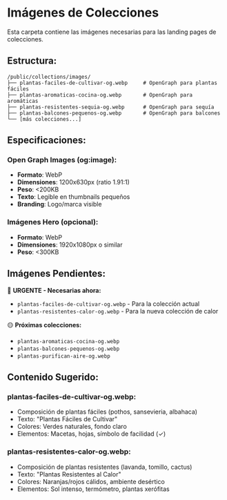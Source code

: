 # Imágenes de Colecciones

Esta carpeta contiene las imágenes necesarias para las landing pages de colecciones.

## Estructura:

```
/public/collections/images/
├── plantas-faciles-de-cultivar-og.webp     # OpenGraph para plantas fáciles
├── plantas-aromaticas-cocina-og.webp       # OpenGraph para aromáticas
├── plantas-resistentes-sequia-og.webp      # OpenGraph para sequía
├── plantas-balcones-pequenos-og.webp       # OpenGraph para balcones
└── [más colecciones...]
```

## Especificaciones:

### Open Graph Images (og:image):
- **Formato**: WebP
- **Dimensiones**: 1200x630px (ratio 1.91:1)
- **Peso**: <200KB
- **Texto**: Legible en thumbnails pequeños
- **Branding**: Logo/marca visible

### Imágenes Hero (opcional):
- **Formato**: WebP
- **Dimensiones**: 1920x1080px o similar
- **Peso**: <300KB

## Imágenes Pendientes:

🔴 **URGENTE - Necesarias ahora:**
- `plantas-faciles-de-cultivar-og.webp` - Para la colección actual
- `plantas-resistentes-calor-og.webp` - Para la nueva colección de calor

🟡 **Próximas colecciones:**
- `plantas-aromaticas-cocina-og.webp`
- `plantas-balcones-pequenos-og.webp`
- `plantas-purifican-aire-og.webp`

## Contenido Sugerido:

### plantas-faciles-de-cultivar-og.webp:
- Composición de plantas fáciles (pothos, sansevieria, albahaca)
- Texto: "Plantas Fáciles de Cultivar"
- Colores: Verdes naturales, fondo claro
- Elementos: Macetas, hojas, símbolo de facilidad (✓)

### plantas-resistentes-calor-og.webp:
- Composición de plantas resistentes (lavanda, tomillo, cactus)
- Texto: "Plantas Resistentes al Calor"
- Colores: Naranjas/rojos cálidos, ambiente desértico
- Elementos: Sol intenso, termómetro, plantas xerófitas